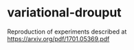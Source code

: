 # variational-drouput
Reproduction of experiments described at https://arxiv.org/pdf/1701.05369.pdf
